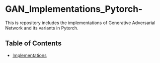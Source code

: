 # GAN_Implementations_Pytorch-
This is repository includes the implementations of Generative Adversarial Network and its variants in Pytorch. 
## Table of Contents
  * [Implementations](#implementations)
